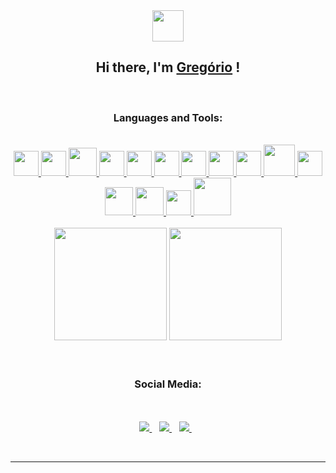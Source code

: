 <div align='center'>
<img src = "https://i.giphy.com/media/WFZvB7VIXBgiz3oDXE/giphy.webp" width="50px"> 
<h2>Hi there, I'm 
<a href = "https://github.com/GregorioNeto"> Gregório</a> ! </h2>
<br>

<h3>Languages and Tools: </h3>
<br>

  <a href="https://www.arduino.cc/">
    <img width="40px" src="https://brandslogos.com/wp-content/uploads/images/large/arduino-logo-1.png" />
  </a>
  
  <a href="https://www.learn-c.org/">
    <img width="40px" src="https://upload.wikimedia.org/wikipedia/commons/thumb/1/18/C_Programming_Language.svg/1853px-C_Programming_Language.svg.png">
  </a>

  <a href="https://www.learncpp.com/">
    <img width="45px" src="https://images.vexels.com/media/users/3/166253/isolated/preview/14bc03b7b1c2c4e2656fd4c0a981cbbc-icone-da-linguagem-de-programacao-cpp.png"/>
  </a>

  <a href="https://www.java.com/pt-BR/">
    <img src="https://cdn.iconscout.com/icon/free/png-512/java-43-569305.png" width="40" />
  </a>

  <a href="https://www.python.org/">
    <img src="https://cdn.icon-icons.com/icons2/1508/PNG/512/python_104451.png" width="40" />
  </a>

  <a href="https://git-scm.com">
    <img src="https://upload.wikimedia.org/wikipedia/commons/thumb/3/3f/Git_icon.svg/1024px-Git_icon.svg.png" width="40" />
  </a>

  <a href="https://nodejs.org/en/">
    <img src="https://cdn.iconscout.com/icon/free/png-512/node-js-1-1174935.png" width="40" />
  </a>

  <a href="https://www.codecademy.com/learn/learn-html">
    <img src="https://cdn.icon-icons.com/icons2/2107/PNG/512/file_type_html_icon_130541.png" width="40" />
  </a>

  <a href="https://www.postgresql.org">
    <img src="https://cdn.icon-icons.com/icons2/2699/PNG/512/postgresql_logo_icon_170835.png" width="40" />
  </a>

  <a href="https://git.kernel.org/pub/scm/linux/kernel/git/torvalds/linux.git/">
    <img src="https://www.freepnglogos.com/uploads/linux-png/file-icons-flat-linux-svg-wikimedia-commons-6.png" width="50" />
  </a>

  <a href="https://developer.android.com/studio">
    <img src="https://logodownload.org/wp-content/uploads/2015/05/android-logo-5-1.png" width="40" />
  </a>

  <a href="https://www.overleaf.com/project">
    <img src="https://images.ctfassets.net/nrgyaltdicpt/6qSXAo1CYEeBn5RkKLOR64/19c74bfb9a32772e353ff25c6f0070f5/ologo_square_colour_light_bg.png" width="45" />
  </a>

  <a href="https://www.w3schools.com/css/">
    <img src="https://logospng.org/download/css-3/logo-css-3-512.png" width="45" />
  </a>

  <a href="https://code.visualstudio.com">
    <img src="https://upload.wikimedia.org/wikipedia/commons/thumb/9/9a/Visual_Studio_Code_1.35_icon.svg/1024px-Visual_Studio_Code_1.35_icon.svg.png" width="40" />
  </a>

  <a href="https://guides.rubyonrails.org">
    <img src="https://www.altoroslabs.com/assets/images/img/s-header-logo-ruby.png" width="60" />
  </a>
<br><br>
<div>
    <img height="180em" src ="https://github-readme-stats.vercel.app/api?username=gregorioneto&show_icons=true&title_color=25e9e9&icon_color=25e9e9&text_color=9f9f9f&bg_color=151515"     />
    <img height="180em" src ="https://github-readme-stats-anuraghazra1.vercel.app/api/top-langs/?username=gregorioneto&layout=compact&show_icons=true&title_color=25e9e9&icon_color=25cce9&text_color=9f9f9f&bg_color=151515&langs_count=16" />
</div>
<br><br>

<h3>Social Media:</h3>
<br><br>

 <a href="https://instagram.com/g_neto01">
    <img src="https://img.shields.io/badge/instagram-%23E4405F.svg?&style=for-the-badge&logo=instagram&logoColor=white" />        
</a>&nbsp;&nbsp;

 <a href="https://mail.google.com/mail/u/0/?fs=1&to=g_neto01@alu.ufc.br&tf=cm">
    <img src="https://img.shields.io/badge/gmail -%23E4402F.svg?&style=for-the-badge&logo=gmail&logoColor=white" />        
</a>&nbsp;&nbsp;

<a href="https://www.linkedin.com/in/gregório-neto-a56039214/" target="_blank">
    <img src="https://img.shields.io/badge/-LinkedIn-%230077B5?style=for-the-badge&logo=linkedin&logoColor=white" target="_blank">
</a>&nbsp;&nbsp;
    
<br><hr>
</div>
